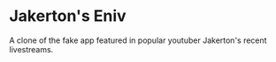 # Jakerton's Eniv

A clone of the fake app featured in popular youtuber Jakerton's recent livestreams.
